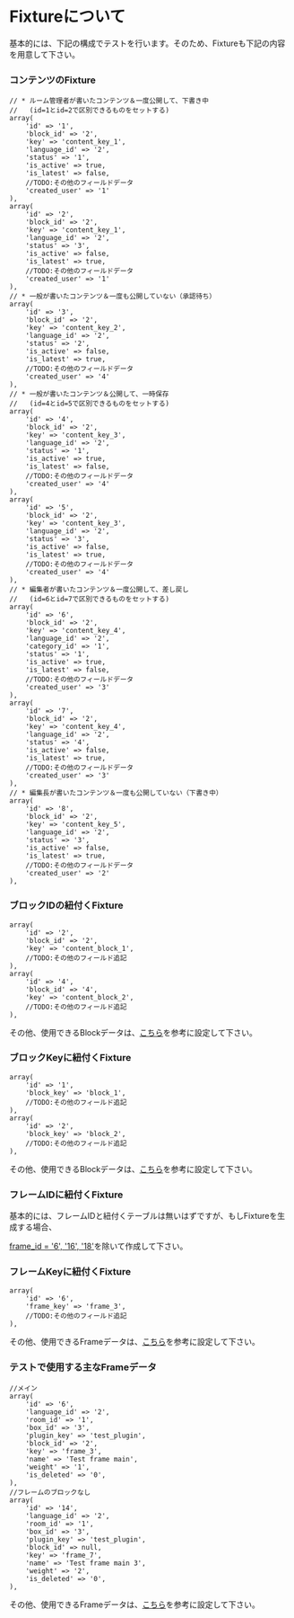 # Fixtureについて

基本的には、下記の構成でテストを行います。そのため、Fixtureも下記の内容を用意して下さい。

### コンテンツのFixture
````
// * ルーム管理者が書いたコンテンツ＆一度公開して、下書き中
//   (id=1とid=2で区別できるものをセットする)
array(
	'id' => '1',
	'block_id' => '2',
	'key' => 'content_key_1',
	'language_id' => '2',
	'status' => '1',
	'is_active' => true,
	'is_latest' => false,
	//TODO:その他のフィールドデータ
	'created_user' => '1'
),
array(
	'id' => '2',
	'block_id' => '2',
	'key' => 'content_key_1',
	'language_id' => '2',
	'status' => '3',
	'is_active' => false,
	'is_latest' => true,
	//TODO:その他のフィールドデータ
	'created_user' => '1'
),
// * 一般が書いたコンテンツ＆一度も公開していない（承認待ち）
array(
	'id' => '3',
	'block_id' => '2',
	'key' => 'content_key_2',
	'language_id' => '2',
	'status' => '2',
	'is_active' => false,
	'is_latest' => true,
	//TODO:その他のフィールドデータ
	'created_user' => '4'
),
// * 一般が書いたコンテンツ＆公開して、一時保存
//   (id=4とid=5で区別できるものをセットする)
array(
	'id' => '4',
	'block_id' => '2',
	'key' => 'content_key_3',
	'language_id' => '2',
	'status' => '1',
	'is_active' => true,
	'is_latest' => false,
	//TODO:その他のフィールドデータ
	'created_user' => '4'
),
array(
	'id' => '5',
	'block_id' => '2',
	'key' => 'content_key_3',
	'language_id' => '2',
	'status' => '3',
	'is_active' => false,
	'is_latest' => true,
	//TODO:その他のフィールドデータ
	'created_user' => '4'
),
// * 編集者が書いたコンテンツ＆一度公開して、差し戻し
//   (id=6とid=7で区別できるものをセットする)
array(
	'id' => '6',
	'block_id' => '2',
	'key' => 'content_key_4',
	'language_id' => '2',
	'category_id' => '1',
	'status' => '1',
	'is_active' => true,
	'is_latest' => false,
	//TODO:その他のフィールドデータ
	'created_user' => '3'
),
array(
	'id' => '7',
	'block_id' => '2',
	'key' => 'content_key_4',
	'language_id' => '2',
	'status' => '4',
	'is_active' => false,
	'is_latest' => true,
	//TODO:その他のフィールドデータ
	'created_user' => '3'
),
// * 編集長が書いたコンテンツ＆一度も公開していない（下書き中）
array(
	'id' => '8',
	'block_id' => '2',
	'key' => 'content_key_5',
	'language_id' => '2',
	'status' => '3',
	'is_active' => false,
	'is_latest' => true,
	//TODO:その他のフィールドデータ
	'created_user' => '2'
),
````


### ブロックIDの紐付くFixture
````
array(
	'id' => '2',
	'block_id' => '2',
	'key' => 'content_block_1',
	//TODO:その他のフィールド追記
),
array(
	'id' => '4',
	'block_id' => '4',
	'key' => 'content_block_2',
	//TODO:その他のフィールド追記
),
````
その他、使用できるBlockデータは、<a href="https://github.com/NetCommons3/Blocks/blob/master/Test/Fixture/BlockFixture.php#L56-L178">こちら</a>を参考に設定して下さい。


### ブロックKeyに紐付くFixture
````
array(
	'id' => '1',
	'block_key' => 'block_1',
	//TODO:その他のフィールド追記
),
array(
	'id' => '2',
	'block_key' => 'block_2',
	//TODO:その他のフィールド追記
),
````
その他、使用できるBlockデータは、<a href="https://github.com/NetCommons3/Blocks/blob/master/Test/Fixture/BlockFixture.php#L56-L178">こちら</a>を参考に設定して下さい。


### フレームIDに紐付くFixture

基本的には、フレームIDと紐付くテーブルは無いはずですが、もしFixtureを生成する場合、

<u>frame_id = '6', '16', '18'</u>を除いて作成して下さい。


### フレームKeyに紐付くFixture
````
array(
	'id' => '6',
	'frame_key' => 'frame_3',
	//TODO:その他のフィールド追記
),
````
その他、使用できるFrameデータは、<a href="https://github.com/NetCommons3/Frames/blob/master/Test/Fixture/FrameFixture.php#L47-L178">こちら</a>を参考に設定して下さい。


### テストで使用する主なFrameデータ
````
//メイン
array(
	'id' => '6',
	'language_id' => '2',
	'room_id' => '1',
	'box_id' => '3',
	'plugin_key' => 'test_plugin',
	'block_id' => '2',
	'key' => 'frame_3',
	'name' => 'Test frame main',
	'weight' => '1',
	'is_deleted' => '0',
),
//フレームのブロックなし
array(
	'id' => '14',
	'language_id' => '2',
	'room_id' => '1',
	'box_id' => '3',
	'plugin_key' => 'test_plugin',
	'block_id' => null,
	'key' => 'frame_7',
	'name' => 'Test frame main 3',
	'weight' => '2',
	'is_deleted' => '0',
),
````
その他、使用できるFrameデータは、<a href="https://github.com/NetCommons3/Frames/blob/master/Test/Fixture/FrameFixture.php#L47-L178">こちら</a>を参考に設定して下さい。

